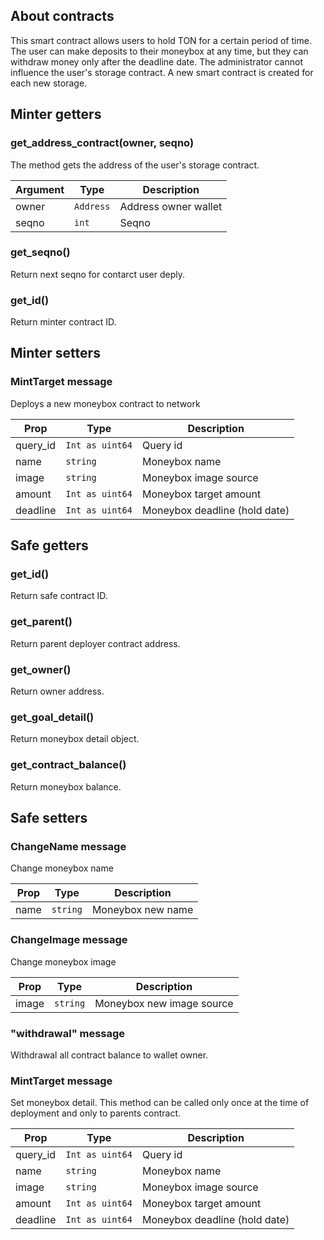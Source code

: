 ## About contracts

This smart contract allows users to hold TON for a certain period of time. The user can make deposits to their moneybox at any time, but they can withdraw money only after the deadline date.
The administrator cannot influence the user's storage contract.
A new smart contract is created for each new storage.

## Minter getters


### get_address_contract(owner, seqno)

The method gets the address of the user's storage contract.

|Argument  | Type |  Description |
|--  |--| -- |
| owner | `Address` | Address owner wallet |
| seqno | `int` | Seqno |

### get_seqno()

Return next seqno for contarct user deply.

### get_id()

Return minter contract ID.

## Minter setters

### MintTarget message

Deploys a new moneybox contract to network

|Prop  | Type |  Description |
|--  |--| -- |
| query_id | `Int as uint64` | Query id |
| name | `string` | Moneybox name |
| image | `string` | Moneybox image source |
| amount | `Int as uint64` | Moneybox target amount |
| deadline | `Int as uint64` | Moneybox deadline (hold date) |

## Safe getters

### get_id()

Return safe contract ID.

### get_parent()

Return parent deployer contract address.

### get_owner()

Return owner address.

### get_goal_detail()

Return moneybox detail object.

### get_contract_balance()

Return moneybox balance.

## Safe setters

### ChangeName message

Change moneybox name

|Prop  | Type |  Description |
|--  |--| -- |
| name | `string` | Moneybox new name |

### ChangeImage message

Change moneybox image

|Prop  | Type |  Description |
|--  |--| -- |
| image | `string` | Moneybox new image source |

### "withdrawal" message

Withdrawal all contract balance to wallet owner.

### MintTarget message

Set moneybox detail. This method can be called only once at the time of deployment and only to parents contract.

|Prop  | Type |  Description |
|--  |--| -- |
| query_id | `Int as uint64` | Query id |
| name | `string` | Moneybox name |
| image | `string` | Moneybox image source |
| amount | `Int as uint64` | Moneybox target amount |
| deadline | `Int as uint64` | Moneybox deadline (hold date) |



